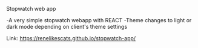 Stopwatch web app

-A very simple stopwatch webapp with REACT
-Theme changes to light or dark mode depending on client's theme settings

Link: https://renelikescats.github.io/stopwatch-app/
